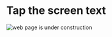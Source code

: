 # Tap the screen text

![web page is under construction](https://docimages.blob.core.chinacloudapi.cn/images/commingsoon20210514.jpg)
